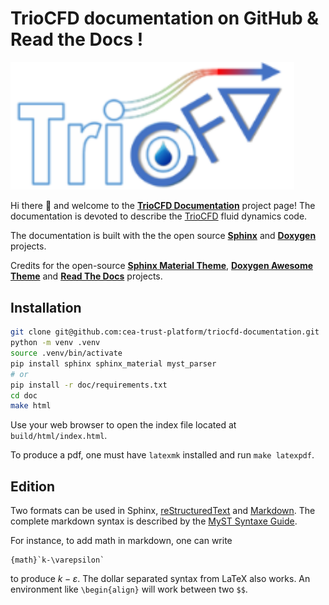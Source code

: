 # TrioCFD documentation on GitHub & Read the Docs !

<img src="https://github.com/cea-trust-platform/.github/blob/main/profile/tcfd.png?raw=true" style="width:12cm;">

Hi there 👋 and welcome to the **[TrioCFD Documentation](https://triocfd-documentation.readthedocs.io/en/latest/)** project page! The documentation is devoted to describe the [TrioCFD](https://github.com/cea-trust-platform/triocfd-code) fluid dynamics code.

The documentation is built with the the open source **[Sphinx](https://www.sphinx-doc.org/en/master/)** and **[Doxygen](https://www.doxygen.nl/)** projects.

Credits for the open-source **[Sphinx Material Theme](https://github.com/bashtage/sphinx-material/blob/main/LICENSE.md)**, **[Doxygen Awesome Theme](https://jothepro.github.io/doxygen-awesome-css/)** and **[Read The Docs](https://blog.readthedocs.com/website-migration/)** projects.

## Installation
```bash
git clone git@github.com:cea-trust-platform/triocfd-documentation.git
python -m venv .venv
source .venv/bin/activate
pip install sphinx sphinx_material myst_parser
# or
pip install -r doc/requirements.txt
cd doc
make html
```
Use your web browser to open the index file located at `build/html/index.html`.

To produce a pdf, one must have `latexmk` installed and run `make latexpdf`.

## Edition
Two formats can be used in Sphinx, [reStructuredText](https://www.sphinx-doc.org/en/master/usage/restructuredtext/index.html) and [Markdown](https://www.markdownguide.org/). The complete markdown syntax is described by the [MyST Syntaxe Guide](https://myst-parser.readthedocs.io/en/v0.13.7/using/syntax.html).

For instance, to add math in markdown, one can write
```
{math}`k-\varepsilon`
```
to produce $k-\varepsilon$. The dollar separated syntax from LaTeX also works. An environment like `\begin{align}` will work between two `$$`.
